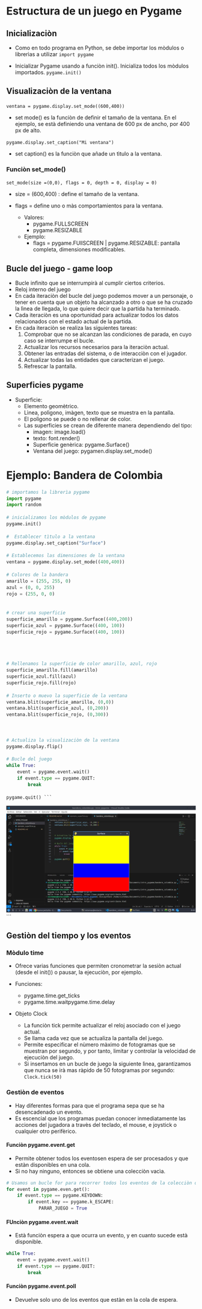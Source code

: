 # Estructura de un juego en Pygame 

## Inicializaciòn

- Como en todo programa en Python, se debe importar los mòdulos o librerìas a utilizar
`import pygame`

- Inicializar Pygame usando a funciòn init(). Inicializa todos los mòdulos importados.
`pygame.init()`

## Visualizaciòn de la ventana

`ventana = pygame.display.set_mode((600,400))`

- set mode() es la funciòn de definir el tamaño de la ventana. En el ejemplo, se està definiendo una ventana de 600 px de ancho, por 400 px de alto.

`pygame.display.set_caption("Mi ventana")`

- set caption() es la funciòn que añade un tìtulo a la ventana.

### Funciòn set_mode()

`set_mode(size =(0,0), flags = 0, depth = 0, display = 0)`

- size = (600,400) : define el tamaño de la ventana.

- flags = define uno o màs comportamientos para la ventana.
    - Valores:
        - pygame.FULLSCREEN
        - pygame.RESIZABLE
    - Ejemplo:
        - flags = pygame.FUllSCREEN | pygame.RESIZABLE: pantalla completa, dimensiones modificables.

## Bucle del juego - game loop
- Bucle infinito que se interrumpirà al cumplir ciertos criterios.
- Reloj interno del juego
- En cada iteraciòn del bucle del juego podemos mover a un personaje, o tener en cuenta que un objeto ha alcanzado a otro o que se ha cruzado la lìnea de llegada, lo que quiere decir que la partida ha terminado.
- Cada iteraciòn es una oportunidad para actualizar todos los datos relacionados con el estado actual de la partida.
- En cada iteraciòn se realiza las siguientes tareas:
    1. Comprobar que no se alcanzan las condiciones de parada, en cuyo caso se interrumpe el bucle.
    2. Actualizar los recursos necesarios para la iteraciòn actual.
    3. Obtener las entradas del sistema, o de interacciòn con el jugador.
    4. Actualizar todas las entidades que caracterizan el juego.
    5. Refrescar la pantalla.

## Superficies pygame
- Superficie: 
    - Elemento geomètrico.
    - Lìnea, polìgono, imàgen, texto que se muestra en la pantalla.
    - El polìgono se puede o no rellenar de color.
    - Las superficies se crean de diferente manera dependiendo del tipo:
        - imagen: image.load()
        - texto: font.render()
        - Superficie genèrica: pygame.Surface()
        - Ventana del juego: pygamen.display.set_mode()

# Ejemplo: Bandera de Colombia

```python
# importamos la librerìa pygame
import pygame
import random 

# inicializamos los mòdulos de pygame
pygame.init()

#  Establecer tìtulo a la ventana
pygame.display.set_caption("Surface")

# Establecemos las dimensiones de la ventana
ventana = pygame.display.set_mode((400,400))

# Colores de la bandera
amarillo = (255, 255, 0)
azul = (0, 0, 255)
rojo = (255, 0, 0)


# crear una superficie
superficie_amarillo = pygame.Surface((400,200))
superficie_azul = pygame.Surface((400, 100))
superficie_rojo = pygame.Surface((400, 100))




# Rellenamos la superficie de color amarillo, azul, rojo
superficie_amarillo.fill(amarillo)
superficie_azul.fill(azul)
superficie_rojo.fill(rojo)

# Inserto o muevo la superficie de la ventana 
ventana.blit(superficie_amarillo, (0,0))
ventana.blit(superficie_azul, (0,200))
ventana.blit(superficie_rojo, (0,300))



# Actualiza la visualizaciòn de la ventana 
pygame.display.flip()

# Bucle del juego
while True:
    event = pygame.event.wait()
    if event.type == pygame.QUIT:
        break

pygame.quit() ```

```
![Bandera](Bandera.jpg)```

## Gestiòn del tiempo y los eventos

### Mòdulo time

- Ofrece varias funciones que permiten cronometrar la sesiòn actual (desde el init()) o pausar, la ejecuciòn, por ejemplo.
- Funciones:
    - pygame.time.get_ticks
    - pygame.time.waitpygame.time.delay

-  Objeto Clock
    - La funciòn tick permite actualizar el reloj asociado con el juego actual.
    - Se llama cada vez que se actualiza la pantalla del juego.
    - Permite especificar el nùmero màximo de fotogramas que se muestran por segundo, y por tanto, limitar y controlar la velocidad de ejecuciòn del juego.
    - Si insertamos en un bucle de juego la siguiente lìnea, garantizamos que nunca se irà mas ràpido de 50 fotogramas por segundo: `Clock.tick(50)`

### Gestiòn de eventos
- Hay diferentes formas para que el programa sepa que se ha desencadenado un evento.
- Es escencial que los programas puedan conocer inmediatamente las acciones del jugadora a travès del teclado, el mouse, e joystick o cualquier otro perifèrico.

#### Funciòn pygame.event.get
- Permite obtener todos los eventosen espera de ser procesados y que estàn disponibles en una cola.
- Si no hay ninguno, entonces se obtiene una colecciòn vacìa.
```Python
# Usamos un bucle for para recorrer todos los eventos de la colecciòn obtenida al llamar a la funciòn get.
for event in pygame.even.get():
    if event.type == pygame.KEYDOWN:
        if event.key == pygame.k_ESCAPE:
            PARAR_JUEGO = True

```
#### FUnciòn pygame.event.wait
- Està funciòn espera a que ocurra un evento, y en cuanto sucede està disponible.

```Python
while True:
    event = pygame.event.wait()
    if event.type == pygame.QUIT:
        break
```
#### Funciòn pygame.event.poll
- Devuelve solo uno de los eventos que estàn en la cola de espera.